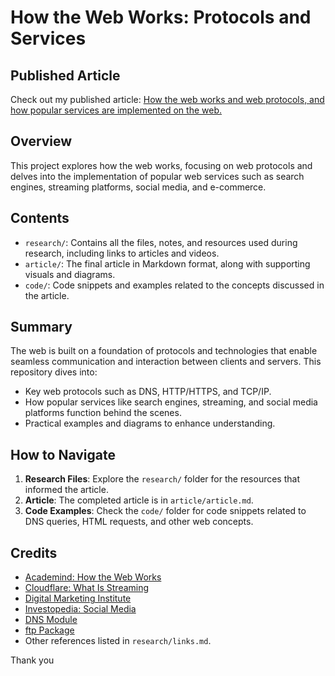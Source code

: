 # How the Web Works: Protocols and Services

## Published Article
Check out my published article: [How the web works and web protocols, and how popular services are implemented on the web.](https://medium.com/@timilehinkudaisi01/how-the-web-works-and-web-protocols-and-how-popular-services-are-implemented-on-the-web-34e33cff16b7)

## Overview
This project explores how the web works, focusing on web protocols and delves into the implementation of popular web services such as search engines, streaming platforms, social media, and e-commerce.

## Contents
- `research/`: Contains all the files, notes, and resources used during research, including links to articles and videos.
- `article/`: The final article in Markdown format, along with supporting visuals and diagrams.
- `code/`: Code snippets and examples related to the concepts discussed in the article.

## Summary
The web is built on a foundation of protocols and technologies that enable seamless communication and interaction between clients and servers. This repository dives into:
- Key web protocols such as DNS, HTTP/HTTPS, and TCP/IP.
- How popular services like search engines, streaming, and social media platforms function behind the scenes.
- Practical examples and diagrams to enhance understanding.

## How to Navigate
1. **Research Files**: Explore the `research/` folder for the resources that informed the article.
2. **Article**: The completed article is in `article/article.md`.
3. **Code Examples**: Check the `code/` folder for code snippets related to DNS queries, HTML requests, and other web concepts.

## Credits
- [Academind: How the Web Works](https://academind.com/tutorials/how-the-web-works)
- [Cloudflare: What Is Streaming](https://www.cloudflare.com/learning/video/what-is-streaming/)
- [Digital Marketing Institute](https://digitalmarketinginstitute.com/blog/how-do-search-engines-actually-work)
- [Investopedia: Social Media](https://www.investopedia.com/terms/s/social-media.asp)
- [DNS Module](https://nodejs.org/api/dns.html)
- [ftp Package](https://www.npmjs.com/package/ftp)
- Other references listed in `research/links.md`.


Thank you